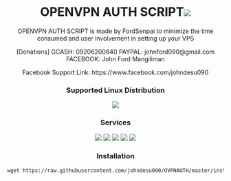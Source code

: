 
<h1 align="center">OPENVPN AUTH SCRIPT<img src="https://img.shields.io/badge/Version-1.0-blue.svg"></h1>

<p align="center">OPENVPN AUTH SCRIPT is made by FordSenpai to minimize the time consumed and user involvement in setting up your VPS</p>
<p align="center">[Donations] GCASH: 09206200840 PAYPAL: johnford090@gmail.com FACEBOOK: John Ford Mangiliman</p>
<p align="center">Facebook Support Link: https://www.facebook.com/johndesu090</p>

<h3 align="center">Supported Linux Distribution</h3>
<p align="center">
  <a><img src="https://img.shields.io/badge/Support-Debian%208-red.svg"></a>
</p>
<h3 align="center">Services</h3>
<p align="center">
  <a><img src="https://img.shields.io/badge/Service-OpenSSH-green.svg"></a>
  <a><img src="https://img.shields.io/badge/Service-MySQL-green.svg"></a>
  <a><img src="https://img.shields.io/badge/Service-MyCron-green.svg"></a>
  <a><img src="https://img.shields.io/badge/Service-OpenVPN-green.svg"></a>
  <a><img src="https://img.shields.io/badge/Service-Squid3-green.svg"></a>
 </p>

<h3 align="center">Installation</h3>

<p align="center">
  
  ```html
wget https://raw.githubusercontent.com/johndesu090/OVPNAUTH/master/install.sh && chmod +x install.sh && ./install.sh
  ```

</p>
